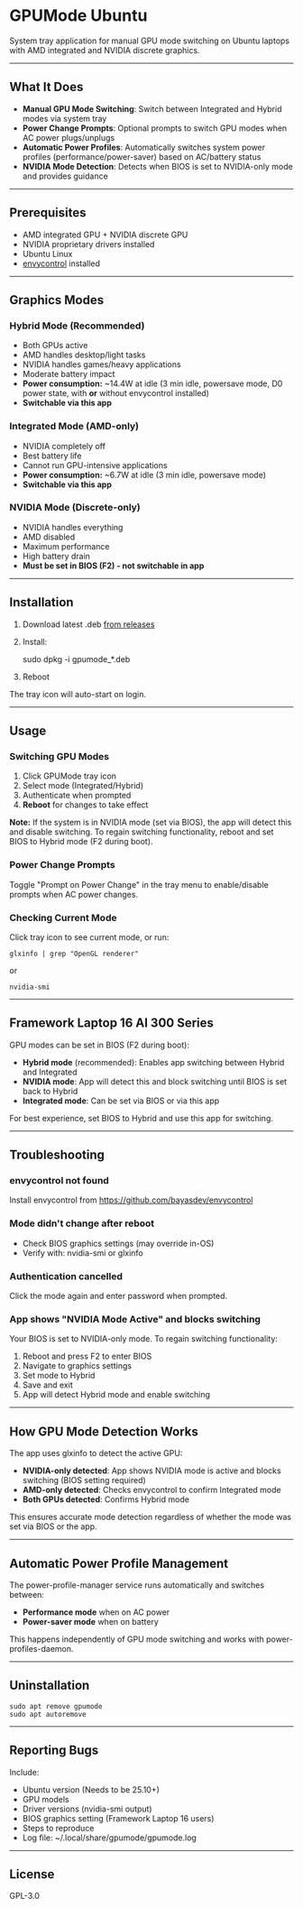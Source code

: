 # GPUMode Ubuntu

System tray application for manual GPU mode switching on Ubuntu laptops with AMD integrated and NVIDIA discrete graphics.

---

## What It Does

- **Manual GPU Mode Switching**: Switch between Integrated and Hybrid modes via system tray
- **Power Change Prompts**: Optional prompts to switch GPU modes when AC power plugs/unplugs
- **Automatic Power Profiles**: Automatically switches system power profiles (performance/power-saver) based on AC/battery status
- **NVIDIA Mode Detection**: Detects when BIOS is set to NVIDIA-only mode and provides guidance

---

## Prerequisites

- AMD integrated GPU + NVIDIA discrete GPU
- NVIDIA proprietary drivers installed
- Ubuntu Linux
- [envycontrol](https://github.com/bayasdev/envycontrol) installed

---

## Graphics Modes

### Hybrid Mode (Recommended)
- Both GPUs active
- AMD handles desktop/light tasks
- NVIDIA handles games/heavy applications
- Moderate battery impact
- **Power consumption:** ~14.4W at idle (3 min idle, powersave mode, D0 power state, with **or** without envycontrol installed)
- **Switchable via this app**

### Integrated Mode (AMD-only)
- NVIDIA completely off
- Best battery life
- Cannot run GPU-intensive applications
- **Power consumption:** ~6.7W at idle (3 min idle, powersave mode)
- **Switchable via this app**

### NVIDIA Mode (Discrete-only)
- NVIDIA handles everything
- AMD disabled
- Maximum performance
- High battery drain
- **Must be set in BIOS (F2) - not switchable in app**

---

## Installation

1. Download latest .deb [from releases](https://github.com/FrameworkComputer/GPUMode/releases)
2. Install:

    sudo dpkg -i gpumode_*.deb

3. Reboot

The tray icon will auto-start on login.

---

## Usage

### Switching GPU Modes

1. Click GPUMode tray icon
2. Select mode (Integrated/Hybrid)
3. Authenticate when prompted
4. **Reboot** for changes to take effect

**Note:** If the system is in NVIDIA mode (set via BIOS), the app will detect this and disable switching. To regain switching functionality, reboot and set BIOS to Hybrid mode (F2 during boot).

### Power Change Prompts

Toggle "Prompt on Power Change" in the tray menu to enable/disable prompts when AC power changes.

### Checking Current Mode

Click tray icon to see current mode, or run:

    glxinfo | grep "OpenGL renderer"

or
    
    nvidia-smi

---

## Framework Laptop 16 AI 300 Series

GPU modes can be set in BIOS (F2 during boot):
- **Hybrid mode** (recommended): Enables app switching between Hybrid and Integrated
- **NVIDIA mode**: App will detect this and block switching until BIOS is set back to Hybrid
- **Integrated mode**: Can be set via BIOS or via this app

For best experience, set BIOS to Hybrid and use this app for switching.

---

## Troubleshooting

### envycontrol not found
Install envycontrol from https://github.com/bayasdev/envycontrol

### Mode didn't change after reboot
- Check BIOS graphics settings (may override in-OS)
- Verify with: nvidia-smi or glxinfo

### Authentication cancelled
Click the mode again and enter password when prompted.

### App shows "NVIDIA Mode Active" and blocks switching
Your BIOS is set to NVIDIA-only mode. To regain switching functionality:
1. Reboot and press F2 to enter BIOS
2. Navigate to graphics settings
3. Set mode to Hybrid
4. Save and exit
5. App will detect Hybrid mode and enable switching

---

## How GPU Mode Detection Works

The app uses glxinfo to detect the active GPU:
- **NVIDIA-only detected**: App shows NVIDIA mode is active and blocks switching (BIOS setting required)
- **AMD-only detected**: Checks envycontrol to confirm Integrated mode
- **Both GPUs detected**: Confirms Hybrid mode

This ensures accurate mode detection regardless of whether the mode was set via BIOS or the app.

---

## Automatic Power Profile Management

The power-profile-manager service runs automatically and switches between:
- **Performance mode** when on AC power
- **Power-saver mode** when on battery

This happens independently of GPU mode switching and works with power-profiles-daemon.

---

## Uninstallation

    sudo apt remove gpumode
    sudo apt autoremove

---

## Reporting Bugs

Include:
- Ubuntu version (Needs to be 25.10+)
- GPU models
- Driver versions (nvidia-smi output)
- BIOS graphics setting (Framework Laptop 16 users)
- Steps to reproduce
- Log file: ~/.local/share/gpumode/gpumode.log

---

## License

GPL-3.0
